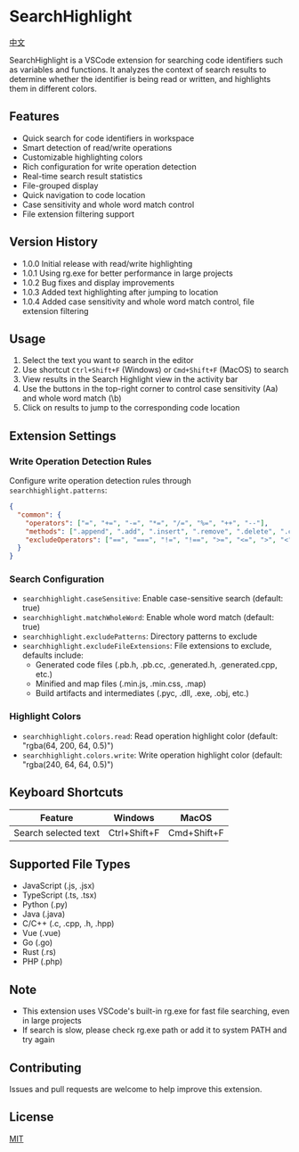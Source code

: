 # SearchHighlight

[中文](README.md)

SearchHighlight is a VSCode extension for searching code identifiers such as variables and functions. It analyzes the context of search results to determine whether the identifier is being read or written, and highlights them in different colors.

## Features

- Quick search for code identifiers in workspace
- Smart detection of read/write operations
- Customizable highlighting colors
- Rich configuration for write operation detection
- Real-time search result statistics
- File-grouped display
- Quick navigation to code location
- Case sensitivity and whole word match control
- File extension filtering support

## Version History
- 1.0.0 Initial release with read/write highlighting
- 1.0.1 Using rg.exe for better performance in large projects
- 1.0.2 Bug fixes and display improvements
- 1.0.3 Added text highlighting after jumping to location
- 1.0.4 Added case sensitivity and whole word match control, file extension filtering

## Usage

1. Select the text you want to search in the editor
2. Use shortcut `Ctrl+Shift+F` (Windows) or `Cmd+Shift+F` (MacOS) to search
3. View results in the Search Highlight view in the activity bar
4. Use the buttons in the top-right corner to control case sensitivity (Aa) and whole word match (\\b)
5. Click on results to jump to the corresponding code location

## Extension Settings

### Write Operation Detection Rules

Configure write operation detection rules through `searchhighlight.patterns`:

```json
{
  "common": {
    "operators": ["=", "+=", "-=", "*=", "/=", "%=", "++", "--"],
    "methods": [".append", ".add", ".insert", ".remove", ".delete", ".clear"],
    "excludeOperators": ["==", "===", "!=", "!==", ">=", "<=", ">", "<"]
  }
}
```

### Search Configuration

- `searchhighlight.caseSensitive`: Enable case-sensitive search (default: true)
- `searchhighlight.matchWholeWord`: Enable whole word match (default: true)
- `searchhighlight.excludePatterns`: Directory patterns to exclude
- `searchhighlight.excludeFileExtensions`: File extensions to exclude, defaults include:
  - Generated code files (.pb.h, .pb.cc, .generated.h, .generated.cpp, etc.)
  - Minified and map files (.min.js, .min.css, .map)
  - Build artifacts and intermediates (.pyc, .dll, .exe, .obj, etc.)

### Highlight Colors

- `searchhighlight.colors.read`: Read operation highlight color (default: "rgba(64, 200, 64, 0.5)")
- `searchhighlight.colors.write`: Write operation highlight color (default: "rgba(240, 64, 64, 0.5)")

## Keyboard Shortcuts

| Feature | Windows | MacOS |
|---------|---------|-------|
| Search selected text | Ctrl+Shift+F | Cmd+Shift+F |

## Supported File Types

- JavaScript (.js, .jsx)
- TypeScript (.ts, .tsx)
- Python (.py)
- Java (.java)
- C/C++ (.c, .cpp, .h, .hpp)
- Vue (.vue)
- Go (.go)
- Rust (.rs)
- PHP (.php)

## Note
- This extension uses VSCode's built-in rg.exe for fast file searching, even in large projects
- If search is slow, please check rg.exe path or add it to system PATH and try again

## Contributing

Issues and pull requests are welcome to help improve this extension.

## License

[MIT](LICENSE)
